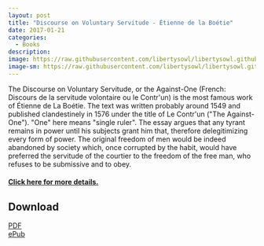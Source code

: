```yaml
---
layout: post
title: "Discourse on Voluntary Servitude - Étienne de la Boétie"
date: 2017-01-21
categories:
  - Books
description: 
image: https://raw.githubusercontent.com/libertysowl/libertysowl.github.io/master/images/etienne_de_la_boetie.jpg
image-sm: https://raw.githubusercontent.com/libertysowl/libertysowl.github.io/master/images/etienne_de_la_boetie.jpg
---
```


<div style="clear: both">

<div id="posts_main">

<p>The Discourse on Voluntary Servitude, or the Against-One (French: Discours de la servitude volontaire ou le Contr'un) is the most famous work of Étienne de La Boétie. The text was written probably around 1549 and published clandestinely in 1576 under the title of Le Contr'un ("The Against-One"). "One" here means "single ruler".
The essay argues that any tyrant remains in power until his subjects grant him that, therefore delegitimizing every form of power. The original freedom of men would be indeed abandoned by society which, once corrupted by the habit, would have preferred the servitude of the courtier to the freedom of the free man, who refuses to be submissive and to obey.</p>
<h4><a href="https://en.wikipedia.org/wiki/Discourse_on_Voluntary_Servitude"> Click here for more details.</a></h4>

</div>

<div id="posts_download">
<h2>Download</h2>
<a class="preview__more" href="https://drive.google.com/file/d/0B3RbVVPSsViuRTVJR05aQkFmamc">PDF</a>
<br>
<a class="preview__more" href="https://drive.google.com/open?id=0B3RbVVPSsViuVXVaTmJybnRRcTg">ePub</a>

</div>

<div>